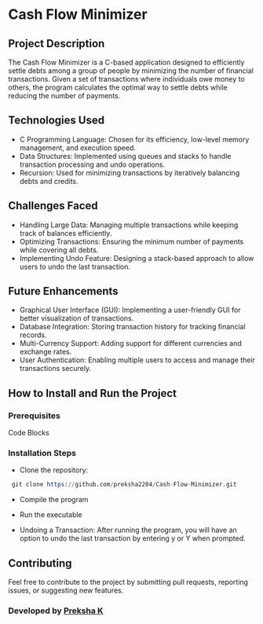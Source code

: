# Cash Flow Minimizer



## Project Description
The Cash Flow Minimizer is a C-based application designed to efficiently settle debts among a group of people by minimizing the number of financial transactions. Given a set of transactions where individuals owe money to others, the program calculates the optimal way to settle debts while reducing the number of payments.



## Technologies Used
* C Programming Language: Chosen for its efficiency, low-level memory management, and execution speed.
* Data Structures: Implemented using queues and stacks to handle transaction processing and undo operations.
* Recursion: Used for minimizing transactions by iteratively balancing debts and credits.



## Challenges Faced
* Handling Large Data: Managing multiple transactions while keeping track of balances efficiently.
* Optimizing Transactions: Ensuring the minimum number of payments while covering all debts.
* Implementing Undo Feature: Designing a stack-based approach to allow users to undo the last transaction.



## Future Enhancements
* Graphical User Interface (GUI): Implementing a user-friendly GUI for better visualization of transactions.
* Database Integration: Storing transaction history for tracking financial records.
* Multi-Currency Support: Adding support for different currencies and exchange rates.
* User Authentication: Enabling multiple users to access and manage their transactions securely.



## How to Install and Run the Project
### Prerequisites
Code Blocks

### Installation Steps
* Clone the repository: 
```s
 git clone https://github.com/preksha2204/Cash-Flow-Minimizer.git
```
* Compile the program

* Run the executable

* Undoing a Transaction: 
  After running the program, you will have an option to undo the last transaction by entering y or Y when prompted.


## Contributing
Feel free to contribute to the project by submitting pull requests, reporting issues, or suggesting new features.


### Developed by [Preksha K](https://github.com/preksha2204)
